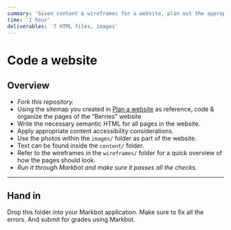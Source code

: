 ```yaml
---
summary: 'Given content & wireframes for a website, plan out the appropriate sitemap. '
time: '1 hour'
deliverables: '7 HTML files, images'
---
```


# Code a website

## Overview

- *Fork this repository.*
- Using the sitemap you created in [Plan a website](https://learn-the-web.algonquindesign.ca/courses/web-design-1/week-07/#plan-a-website) as reference, code & organize the pages of the “Berries” website
- Write the necessary semantic HTML for all pages in the website.
- Apply appropriate content accessibility considerations.
- Use the photos within the `images/` folder as part of the website.
- Text can be found inside the `content/` folder.
- Refer to the wireframes in the `wireframes/` folder for a quick overview of how the pages should look.
- *Run it through Markbot and make sure it passes all the checks.*

---

## Hand in

Drop this folder into your Markbot application. Make sure to fix all the errors. And submit for grades using Markbot.
